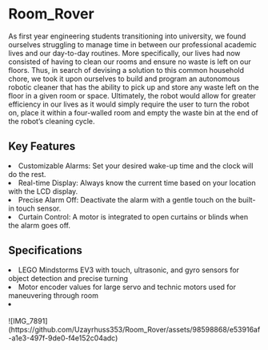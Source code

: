 # Room_Rover
As first year engineering students transitioning into university, we found ourselves struggling to manage time in between our professional academic lives and our day-to-day routines. More specifically, our lives had now consisted of having to clean our rooms and ensure no waste is left on our floors. Thus, in search of devising a solution to this common household chore, we took it upon ourselves to build and program an autonomous robotic cleaner that has the ability to pick up and store any waste left on the floor in a given room or space. Ultimately, the robot would allow for greater efficiency in our lives as it would simply require the user to turn the robot on, place it within a four-walled room and empty the waste bin at the end of the robot’s cleaning cycle.

<h2>Key Features</h2>
<li>Customizable Alarms: Set your desired wake-up time and the clock will do the rest.</li>
<li>Real-time Display: Always know the current time based on your location with the LCD display.</li>
<li>Precise Alarm Off: Deactivate the alarm with a gentle touch on the built-in touch sensor.</li> 
<li>Curtain Control: A motor is integrated to open curtains or blinds when the alarm goes off.</li>

<h2>Specifications</h2>
<li>LEGO Mindstorms EV3 with touch, ultrasonic, and gyro sensors for object detection and precise turning </li>
<li>Motor encoder values for large servo and technic motors used for maneuvering through room</li>
<li></li>

<br>
![IMG_7891](https://github.com/Uzayrhuss353/Room_Rover/assets/98598868/e53916af-a1e3-497f-9de0-f4e152c04adc)
